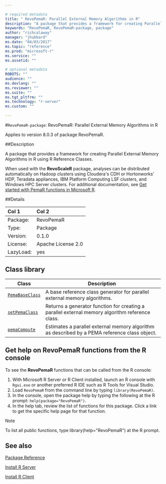 ```yaml
--- 
 
# required metadata 
title: " RevoPemaR: Parallel External Memory Algorithms in R" 
description: "A package that provides a framework for creating Parallel External Memory Algorithms in R using R Reference Classes." 
keywords: "RevoPemaR, RevoPemaR-package, package" 
author: "richcalaway" 
manager: "jhubbard" 
ms.date: "04/03/2017" 
ms.topic: "reference" 
ms.prod: "microsoft-r" 
ms.service: "" 
ms.assetid: "" 
 
# optional metadata 
ROBOTS: "" 
audience: "" 
ms.devlang: "" 
ms.reviewer: "" 
ms.suite: "" 
ms.tgt_pltfrm: "" 
ms.technology: "r-server" 
ms.custom: "" 
 
--- 
```

 
 #`RevoPemaR-package`:  RevoPemaR: Parallel External Memory Algorithms in R 

 Applies to version 8.0.3 of package RevoPemaR.
 
 ##Description
 
A package that provides a framework for creating Parallel External Memory Algorithms in R using R Reference Classes.

When used with the **RevoScaleR** package, analyses can be distributed automatically on Hadoop clusters using Cloudera's CDH or Hortonworks' HDP, Teradata appliances, IBM Platform Computing LSF clusters, and Windows HPC Server clusters. For additional documentation, see [Get started with PemaR functions in Microsoft R](https://msdn.microsoft.com/microsoft-r/pemar-getting-started).

 
 ##Details
 
| Col  1 | Col  2 |
| :---| :--- |
|  Package:  |  RevoPemaR |
|  Type:  |  Package |
|  Version:  |  0.1.0 |
|  License:  |  Apache License 2.0 |
|  LazyLoad:  |  yes |

## Class library

|Class | Description |
|------|-------------|
|[`PemaBaseClass`](pemabaseclass-class.md) |A base reference class generator for parallel external memory algorithms.|
|[`setPemaClass`](../../pemar/packagehelp/setpemaclass.md)|Returns a generator function for creating a parallel external memory algorithm reference class.|
|[`pemaCompute`](pemacompute.md) |Estimates a parallel external memory algorithm as described by a PEMA reference class object. |

## Get help on RevoPemaR functions from the R console

To see the **RevoPemaR** functions that can be called from the R console:

1. With Microsoft R Server or R Client installed, launch an R console with `Rgui.exe` or another preferred R IDE such as R Tools for Visual Studio.
2. Load `RevoPemaR` from the command line by typing `library(RevoPemaR)`.
1. In the console, open the package help by typing the following at the R prompt: `help(package="RevoPemaR")`.
1. In the help tab, review the list of functions for this package. Click a link to get the specific help page for that function.
 
> [!NOTE]
> To list all public functions, type library(help="RevoPemaR") at the R prompt.
>

## See also

[Package Reference](../../package-reference.md)

[Install R Server](../../rserver.md)

[Install R Client](../../r-client.md)